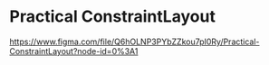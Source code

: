 # Practical ConstraintLayout

https://www.figma.com/file/Q6hOLNP3PYbZZkou7pI0Ry/Practical-ConstraintLayout?node-id=0%3A1
